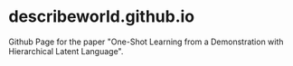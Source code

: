# describeworld.github.io

Github Page for the paper "One-Shot Learning from a Demonstration with Hierarchical Latent Language".